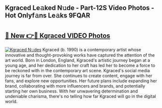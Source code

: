 ## Kgraced Le𝚊ked N𝚞de - Part-12S Video Photos - Hot Onlyf𝚊ns Le𝚊ks 9FQAR

# <h2><a href="http://ab32512.deff.icu/?id=Kgraced">🔗 New 👉🔴 Kgraced VIDEO Photos</a></h2>

[![Kgraced N𝚞des](https://i.imgur.com/rIISA9y.gif)](http://ab32512.deff.icu/?id=Kgraced)
Kgraced (b. 1990) is a contemporary artist whose innovative and thought-provoking works have captured the attention of the art world. Born in London, England, Kgraced's artistic journey began at a young age, and her dedication to her craft has led her to become a force to be reckoned with in the contemporary art scene. Kgraced's social media journey is far from over. She continues to create content, engage with her fans, and explore new opportunities. Her future plans include expanding her brand, collaborating with more influencers and brands, and potentially starting her own business. With her unwavering determination and undeniable charisma, there's no telling how far Kgraced will go in the digital world.
